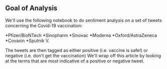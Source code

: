 
## Goal of Analysis
We'll use the following notebook to do sentiment analysis on a set of tweets concerning the Covid-19 vaccination:

*Pfizer/BioNTech
*Sinopharm
*Sinovac
*Moderna
*Oxford/AstraZeneca
*Covaxin
*Sputnik V.


The tweets are then tagged as either positive (i.e. vaccine is safe!) or negative (i.e. don't get the vaccination) We'll wrap off this article by looking at the terms that are most indicative of a positive or negative tweet.
